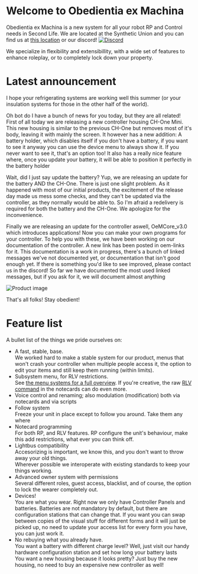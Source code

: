 # Welcome to Obedientia ex Machina

Obedientia ex Machina is a new system for all your robot RP and Control needs in Second Life.
We are located at the Synthetic Union and you can find us at [this location](http://maps.secondlife.com/secondlife/GEL%20Community%2042/167/178/62) or our discord!  [![Discord](https://img.shields.io/discord/755863562785915050?color=purple&label=OeM%20Discord&style=plastic)](https://discord.gg/j44BhKHBjw)

We specialize in flexibility and extensibillity, with a wide set of features to enhance roleplay, or to completely lock down your property.

# Latest announcement

I hope your refrigerating systems are working well this summer (or your insulation systems for those in the other half of the world).

Oh bot do I have a bunch of news for you today, but they are all related! First of all today we are releasing a new controller housing CH-One Mini. This new housing is similar to the previous CH-One but removes most of it's body, leaving it with mainly the screen. It however has a new addition: A battery holder, which disables itself if you don't have a battery, if you want to see it anyway you can use the device menu to always show it. If you never want to see it, that's an option too! It also has a really nice feature where, once you update your battery, it will be able to position it perfectly in the battery holder

Wait, did I just say update the battery? Yup, we are releasing an update for the battery AND the CH-One. There is just one slight problem. As it happened with most of our initial products, the excitement of the release day made us mess some checks, and they can't be updated via the controller, as they normally would be able to. So I'm afraid a redelivery is required for both the battery and the CH-One. We apologize for the inconvenience.

Finally we are releasing an update for the controller aswell, OeMCore\_v3.0 which introduces applications! Now you can make your own programs for your controller. To help you with these, we have been working on our documentation of the controller. A new link has been posted in oem-links for it. This documentation is a work in progress, there's a bunch of linked messages we've not documented yet, or documentation that isn't good enough yet. If there is something you'd like to see improved, please contact us in the discord! So far we have documented the most used linked messages, but if you ask for it, we will document almost anything

![Product image](/Obedientiae-ex-Machina-Docs/images/products/CH_One_Mini_2.png)

That's all folks! Stay obedient!

# Feature list
A bullet list of the things we pride ourselves on:

- A fast, stable, base.<br />
  We worked hard to make a stable system for our product, menus that won't crash your controller when multiple people access it, the option to edit your items and still keep them running (within limits).
- Subsystem menu, for RLV restrictions.<br />
  See [the menu systems for a full overview](./menu_system). If you're creative, the raw [RLV command](./notecard_scripting) in the notecards can do even more.
- Voice control and renaming; also modulation (modification) both via notecards and via scripts
- Follow system<br />
  Freeze your unit in place except to follow you around. Take them any where
- Notecard programming<br />
  For both RP, and RLV features. RP configure the unit's behaviour, make this add restrictions, what ever you can think off.
- Lightbus compatibility<br />
  Accesorizing is important, we know this, and you don't want to throw away your old things.<br />
  Wherever possible we interoperate with existing standards to keep your things working.
- Advanced owner system with permissions<br />
  Several different roles, guest access, blacklist, and of course, the option to lock the wearer completely out.
- Devices!<br />
  You are what you wear. Right now we only have Controller Panels and batteries.
  Batteries are not mandatory by default, but there are configuration stations that can change that.
  If you want you can swap between copies of the visual stuff for different forms and it will just be picked up, no need to update your access list for every form you have, you can just work it.
- No rebuying what you already have.<br />
  You want a battery with different charge level? Well, just visit our handy hardware configuration station and set how long your battery lasts<br />
  You want a new housing because it looks pretty? Just buy the new housing, no need to buy an expensive new controller as well!<br />

